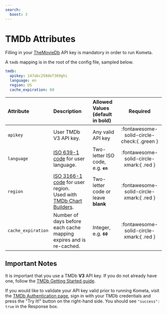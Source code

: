 ```yaml
---
search:
  boost: 3
---
```

# TMDb Attributes

Filling in your [TheMovieDb](https://www.themoviedb.org/) API key is mandatory in order to run Kometa. 

A `tmdb` mapping is in the root of the config file, sampled below.

```yaml title="config.yml TMDb sample"
tmdb:
  apikey: 147abc258def369ghi
  language: en
  region: US
  cache_expiration: 60
```

| Attribute             | Description                                                                                                                                                                    | Allowed Values (default in **bold**)   |                  Required                  |
|:----------------------|:-------------------------------------------------------------------------------------------------------------------------------------------------------------------------------|:---------------------------------------|:------------------------------------------:|
| `apikey`              | User TMDb V3 API key.                                                                                                                                                          | Any valid API key                      | :fontawesome-solid-circle-check:{ .green } |
| `language`            | [ISO 639-1 code](https://en.wikipedia.org/wiki/List_of_ISO_639-1_codes) for user language.                                                                                     | Two-letter ISO code, e.g. **`en`**     |  :fontawesome-solid-circle-xmark:{ .red }  |
| `region`              | [ISO 3166-1 code](https://en.wikipedia.org/wiki/ISO_3166-1#Current_codes) for user region.<br>Used with [TMDb Chart Builders](../files/builders/tmdb.md#tmdb-chart-builders).  | Two-letter code or leave **blank**     |  :fontawesome-solid-circle-xmark:{ .red }  |
| `cache_expiration`    | Number of days before each cache mapping expires and is re-cached.                                                                                                             | Integer, e.g. **`60`**                 |  :fontawesome-solid-circle-xmark:{ .red }  |

## Important Notes

It is important that you use a TMDb **V3** API key. If you do not already have one, follow the [TMDb Getting Started guide](https://developers.themoviedb.org/3/getting-started/introduction).

If you would like to validate your API key valid prior to running Kometa, visit the [TMDb Authentication page](https://developer.themoviedb.org/reference/authentication-validate-key), 
sign in with your TMDb credentials and press the "Try It!" button on the right-hand side. You should see `"success": true` in the Response box.